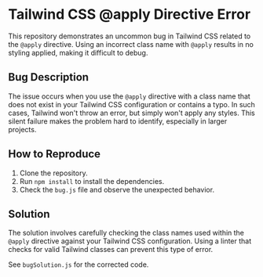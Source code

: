 # Tailwind CSS @apply Directive Error

This repository demonstrates an uncommon bug in Tailwind CSS related to the `@apply` directive.  Using an incorrect class name with `@apply` results in no styling applied, making it difficult to debug.

## Bug Description
The issue occurs when you use the `@apply` directive with a class name that does not exist in your Tailwind CSS configuration or contains a typo. In such cases, Tailwind won't throw an error, but simply won't apply any styles. This silent failure makes the problem hard to identify, especially in larger projects.

## How to Reproduce
1. Clone the repository.
2. Run `npm install` to install the dependencies.
3. Check the `bug.js` file and observe the unexpected behavior.

## Solution
The solution involves carefully checking the class names used within the `@apply` directive against your Tailwind CSS configuration. Using a linter that checks for valid Tailwind classes can prevent this type of error.

See `bugSolution.js` for the corrected code.